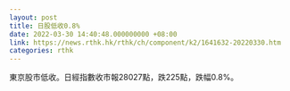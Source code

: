 ```yaml
---
layout: post
title: 日股低收0.8%
date: 2022-03-30 14:40:48.000000000 +08:00
link: https://news.rthk.hk/rthk/ch/component/k2/1641632-20220330.htm
categories: rthk
---
```


東京股市低收。日經指數收市報28027點，跌225點，跌幅0.8%。
